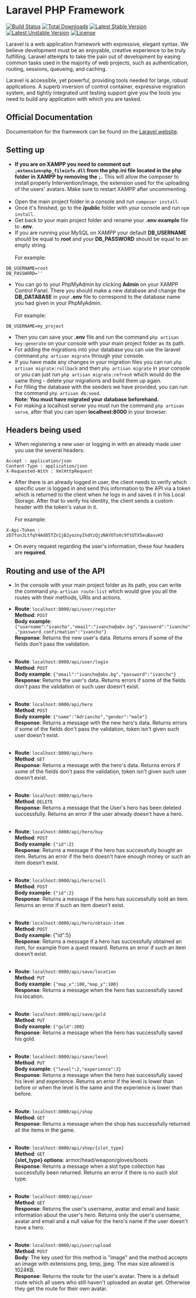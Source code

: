 # Laravel PHP Framework

[![Build Status](https://travis-ci.org/laravel/framework.svg)](https://travis-ci.org/laravel/framework)
[![Total Downloads](https://poser.pugx.org/laravel/framework/d/total.svg)](https://packagist.org/packages/laravel/framework)
[![Latest Stable Version](https://poser.pugx.org/laravel/framework/v/stable.svg)](https://packagist.org/packages/laravel/framework)
[![Latest Unstable Version](https://poser.pugx.org/laravel/framework/v/unstable.svg)](https://packagist.org/packages/laravel/framework)
[![License](https://poser.pugx.org/laravel/framework/license.svg)](https://packagist.org/packages/laravel/framework)

Laravel is a web application framework with expressive, elegant syntax. We believe development must be an enjoyable, creative experience to be truly fulfilling. Laravel attempts to take the pain out of development by easing common tasks used in the majority of web projects, such as authentication, routing, sessions, queueing, and caching.

Laravel is accessible, yet powerful, providing tools needed for large, robust applications. A superb inversion of control container, expressive migration system, and tightly integrated unit testing support give you the tools you need to build any application with which you are tasked.

## Official Documentation

Documentation for the framework can be found on the [Laravel website](http://laravel.com/docs).

## Setting up

- **If you are on XAMPP you need to comment out `;extension=php_fileinfo.dll` from the php.ini file located in the php folder in XAMPP by removing the `;`.** This will allow the composer to install properly Intervention/Image, the extension used for the uploading of the users' avatars. Make sure to restart XAMPP after uncommenting.</br></br>
- Open the main project folder in a console and run `composer install`.</br>
- Once it's finished, go to the **/public** folder with your console and run `npm install`.</br>
- Get back to your main project folder and rename your **.env.example** file to **.env**.</br>
- If you are running your MySQL on XAMPP your default **DB_USERNAME** should be equal to **root** and your **DB_PASSWORD** should be equal to an empty string.</br></br>
For example:
```
DB_USERNAME=root
DB_PASSWORD=''
```
- You can go to your PhpMyAdmin by clicking **Admin** on your XAMPP Control Panel. There you should make a new database and change the **DB_DATABASE** in your **.env** file to correspond to the database name you had given in your PhpMyAdmin.</br></br>
For example:
```
DB_USERNAME=my_project
```
- Then you can save your **.env** file and run the command `php artisan key:generate` on your console with your main project folder as its path.</br>
- For adding the migrations into your database you can use the laravel command `php artisan migrate` through your console.</br>
- If you have made any changes in your migration files you can run `php artisan migrate:rollback` and then `php artisan migrate` in your console or you can just run `php artisan migrate:refresh` which would do the same thing - delete your migrations and build them up again.</br>
- For filling the database with the seeders we have provided, you can run the command `php artisan db:seed`.</br>
**Note: You must have migrated your database beforehand.**</br>
- For making a localhost server you must run the command `php artisan serve`, after that you can open **localhost:8000** in your browser.

## Headers being used

- When registering a new user or logging in with an already made user you use the several headers:
```
Accept : application/json
Content-Type : application/json
X-Requested-With : XmlHttpRequest
```
- After there is an already logged in user, the client needs to verify which specific user is logged in and send this information to the API via a token which is returned to the client when he logs in and saves it in his Local Storage. After that to verify his identity, the client sends a custom header with the token's value in it.</br></br>
For example:
```
X-Api-Token : zD7funJLtfqY4Ad85TZn1jB2yoznyIhdYzQjzNAYOToXc9ftUTX5euBasvH3
```
- On every request regarding the user's information, these four headers are **required**.

## Routing and use of the API

- In the console with your main project folder as its path, you can write the command `php artisan route:list` which would give you all the routes with their methods, URIs and actions.</br>
- **Route**: `localhost:8000/api/user/register`</br>
**Method**: `POST`</br>
**Body example**: `{"username":"ivancho","email":"ivancho@abv.bg","password":"ivancho","password_confirmation":"ivancho"}`</br>
**Response**: Returns the new user's data. Returns errors if some of the fields don't pass the validation.</br></br>

- **Route**: `localhost:8000/api/user/login`</br>
**Method**: `POST`</br>
**Body example**: `{"email":"ivancho@abv.bg","password":"ivancho"}`</br>
**Response**: Returns the user's data. Returns errors if some of the fields don't pass the validation or such user doesn't exist.</br></br>

- **Route**: `localhost:8000/api/hero`</br>
**Method**: `POST`</br>
**Body example**: `{"name":"Adriancho","gender":"male"}`</br>
**Response**: Returns a message with the new hero's data. Returns errors if some of the fields don't pass the validation, token isn't given such user doesn't exist.</br></br>

- **Route**: `localhost:8000/api/hero`</br>
**Method**: `GET`</br>
**Response**: Returns a message with the hero's data. Returns errors if some of the fields don't pass the validation, token isn't given such user doesn't exist.</br></br>

- **Route**: `localhost:8000/api/hero`</br>
**Method**: `DELETE`</br>
**Response**: Returns a message that the User's hero has been deleted successfully. Returns an error if the user already doesn't have a hero.</br></br>

- **Route**: `localhost:8000/api/hero/buy`</br>
**Method**: `POST`</br>
**Body example**: `{"id":2}`</br>
**Response**: Returns a message if the hero has successfully bought an item. Returns an error if the hero doesn't have enough money or such an item doesn't exist.</br></br>

- **Route**: `localhost:8000/api/hero/sell`</br>
**Method**: `POST`</br>
**Body example**: `{"id":2}`</br>
**Response**: Returns a message if the hero has successfully sold an item. Returns an error if such an item doesn't exist.</br></br>

- **Route**: `localhost:8000/api/hero/obtain-item`</br>
**Method**: `POST`</br>
**Body example**: {"id":5}</br>
**Response**: Returns a message if a hero has successfully obtained an item, for example from a quest reward. Returns an error if such an item doesn't exist.</br></br>

- **Route**: `localhost:8000/api/save/location`</br>
**Method**: `PUT`</br>
**Body example**: `{"map_x":100,"map_y":100}`</br>
**Response**: Returns a message when the hero has successfully saved his location.</br></br>

- **Route**: `localhost:8000/api/save/gold`</br>
**Method**: `PUT`</br>
**Body example**: `{"gold":200}`</br>
**Response**: Returns a message when the hero has successfully saved his gold.</br></br>

- **Route**: `localhost:8000/api/save/level`</br>
**Method**: `PUT`</br>
**Body example**: `{"level":2,"experience":3}`</br>
**Response**: Returns a message when the hero has successfully saved his level and experience. Returns an error if the level is lower than before or when the level is the same and the experience is lower than before.</br></br>

- **Route**: `localhost:8000/api/shop`</br>
**Method**: `GET`</br>
**Response**: Returns a message when the shop has successfully returned all the items in the game.</br></br>

- **Route**: `localhost:8000/api/shop/{slot_type}`</br>
**Method**: `GET`</br>
**{slot_type} options**: armor/head/weapon/gloves/boots</br>
**Response**: Returns a message when a slot type collection has successfully been returned. Returns an error if there is no such slot type.</br></br>

- **Route**: `localhost:8000/api/user`</br>
**Method**: `GET`</br>
**Response**: Returns the user's username, avatar and email and basic information about the user's hero. Returns only the user's username, avatar and email and a null value for the hero's name if the user doesn't have a hero.</br></br>

- **Route**: `localhost:8000/api/user/upload`</br>
**Method**: `POST`</br>
**Body**: The key used for this method is "image" and the method accepts an image with extensions png, bmp, jpeg. The max size allowed is 1024KB.</br>
**Response**: Returns the route for the user's avatar. There is a default route which all users who still haven't uploaded an avatar get. Otherwise they get the route for their own avatar.</br></br>